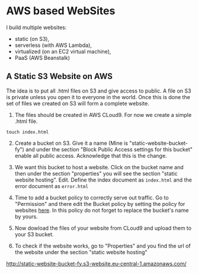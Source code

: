 # AWS based WebSites
I build multiple websites: 
  - static (on S3),
  - serverless (with AWS Lambda),
  - virtualized (on an EC2 virtual machine),
  - PaaS (AWS Beanstalk)

## A Static S3 Website on AWS

The idea is to put all .html files on S3 and give access to public. A file on S3 is private unless you open it to everyone in the world. Once this is done the set of files we created on S3 will form a complete website.

1. The files should be created in AWS CLoud9. For now we create a simple .html file.

````
touch index.html
````

2. Create a bucket on S3. Give it a name (Mine is "static-website-bucket-fy") and under the section "Block Public Access settings for this bucket" enable all public access. Acknowledge that this is the change.

3. We want this bucket to host a website. Click on the bucket name and then under the section "properties" you will see the section "static website hosting". Edit. Define the index document as ``index.html`` and the error document as ``error.html`` 

4. Time to add a bucket policy to correctly serve out traffic. Go to "Permission" and there edit the Bucket policy by setting the policy for websites [here](https://docs.aws.amazon.com/AmazonS3/latest/userguide/WebsiteAccessPermissionsReqd.html). In this policy do not forget to replace the bucket's name by yours.

5. Now dowload the files of your website from CLoud9 and upload them to your S3 bucket.

6. To check if the website works, go to "Properties" and you find the url of the website under the section "static website hosting"

http://static-website-bucket-fy.s3-website.eu-central-1.amazonaws.com/
